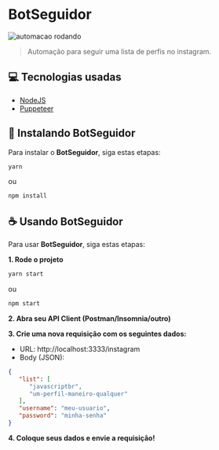 # BotSeguidor

![automacao rodando](./exemplo.gif.gif)
> Automação para seguir uma lista de perfis no instagram.

## 💻 Tecnologias usadas

- [NodeJS](https://nodejs.org/en/)
- [Puppeteer](https://developers.google.com/web/tools/puppeteer)


## 🚀 Instalando BotSeguidor

Para instalar o **BotSeguidor**, siga estas etapas:


``` bash
yarn
```

ou

```bash
npm install
```

## ☕ Usando BotSeguidor

Para usar **BotSeguidor**, siga estas etapas:

**1. Rode o projeto**

``` bash
yarn start
```

ou

```bash
npm start
```


**2. Abra seu API Client (Postman/Insomnia/outro)**

**3. Crie uma nova requisição com os seguintes dados:**
- URL: http://localhost:3333/instagram
- Body (JSON): 

``` json
{
   "list": [
      "javascriptbr",
      "um-perfil-maneiro-qualquer"
   ],
   "username": "meu-usuario",
   "password": "minha-senha"
}
```

**4. Coloque seus dados e envie a requisição!**